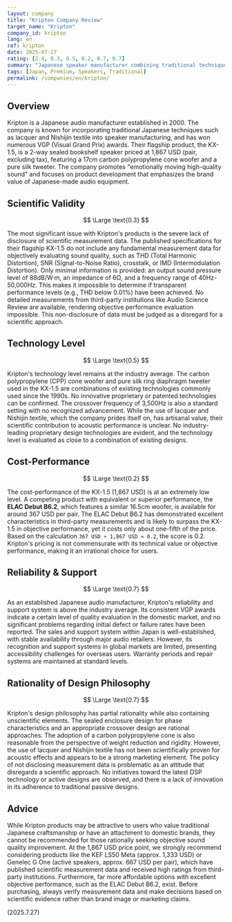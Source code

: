 ```yaml
---
layout: company
title: "Kripton Company Review"
target_name: "Kripton"
company_id: kripton
lang: en
ref: kripton
date: 2025-07-27
rating: [2.4, 0.3, 0.5, 0.2, 0.7, 0.7]
summary: "Japanese speaker manufacturer combining traditional techniques with audio technology. Despite VGP awards, insufficient scientific measurement data disclosure and cost-performance issues remain challenging."
tags: [Japan, Premium, Speakers, Traditional]
permalink: /companies/en/kripton/
---
```

## Overview

Kripton is a Japanese audio manufacturer established in 2000. The company is known for incorporating traditional Japanese techniques such as lacquer and Nishijin textile into speaker manufacturing, and has won numerous VGP (Visual Grand Prix) awards. Their flagship product, the KX-1.5, is a 2-way sealed bookshelf speaker priced at 1,867 USD (pair, excluding tax), featuring a 17cm carbon polypropylene cone woofer and a pure silk tweeter. The company promotes "emotionally moving high-quality sound" and focuses on product development that emphasizes the brand value of Japanese-made audio equipment.

## Scientific Validity

$$ \Large \text{0.3} $$

The most significant issue with Kripton's products is the severe lack of disclosure of scientific measurement data. The published specifications for their flagship KX-1.5 do not include any fundamental measurement data for objectively evaluating sound quality, such as THD (Total Harmonic Distortion), SNR (Signal-to-Noise Ratio), crosstalk, or IMD (Intermodulation Distortion). Only minimal information is provided: an output sound pressure level of 88dB/W·m, an impedance of 6Ω, and a frequency range of 40Hz-50,000Hz. This makes it impossible to determine if transparent performance levels (e.g., THD below 0.01%) have been achieved. No detailed measurements from third-party institutions like Audio Science Review are available, rendering objective performance evaluation impossible. This non-disclosure of data must be judged as a disregard for a scientific approach.

## Technology Level

$$ \Large \text{0.5} $$

Kripton's technology level remains at the industry average. The carbon polypropylene (CPP) cone woofer and pure silk ring diaphragm tweeter used in the KX-1.5 are combinations of existing technologies commonly used since the 1990s. No innovative proprietary or patented technologies can be confirmed. The crossover frequency of 3,500Hz is also a standard setting with no recognized advancement. While the use of lacquer and Nishijin textile, which the company prides itself on, has artisanal value, their scientific contribution to acoustic performance is unclear. No industry-leading proprietary design technologies are evident, and the technology level is evaluated as close to a combination of existing designs.

## Cost-Performance

$$ \Large \text{0.2} $$

The cost-performance of the KX-1.5 (1,867 USD) is at an extremely low level. A competing product with equivalent or superior performance, the **ELAC Debut B6.2**, which features a similar 16.5cm woofer, is available for around 367 USD per pair. The ELAC Debut B6.2 has demonstrated excellent characteristics in third-party measurements and is likely to surpass the KX-1.5 in objective performance, yet it costs only about one-fifth of the price. Based on the calculation `367 USD ÷ 1,867 USD ≈ 0.2`, the score is 0.2. Kripton's pricing is not commensurate with its technical value or objective performance, making it an irrational choice for users.

## Reliability & Support

$$ \Large \text{0.7} $$

As an established Japanese audio manufacturer, Kripton's reliability and support system is above the industry average. Its consistent VGP awards indicate a certain level of quality evaluation in the domestic market, and no significant problems regarding initial defect or failure rates have been reported. The sales and support system within Japan is well-established, with stable availability through major audio retailers. However, its recognition and support systems in global markets are limited, presenting accessibility challenges for overseas users. Warranty periods and repair systems are maintained at standard levels.

## Rationality of Design Philosophy

$$ \Large \text{0.7} $$

Kripton's design philosophy has partial rationality while also containing unscientific elements. The sealed enclosure design for phase characteristics and an appropriate crossover design are rational approaches. The adoption of a carbon polypropylene cone is also reasonable from the perspective of weight reduction and rigidity. However, the use of lacquer and Nishijin textile has not been scientifically proven for acoustic effects and appears to be a strong marketing element. The policy of not disclosing measurement data is problematic as an attitude that disregards a scientific approach. No initiatives toward the latest DSP technology or active designs are observed, and there is a lack of innovation in its adherence to traditional passive designs.

## Advice

While Kripton products may be attractive to users who value traditional Japanese craftsmanship or have an attachment to domestic brands, they cannot be recommended for those rationally seeking objective sound quality improvement. At the 1,867 USD price point, we strongly recommend considering products like the KEF LS50 Meta (approx. 1,333 USD) or Genelec G One (active speakers, approx. 667 USD per pair), which have published scientific measurement data and received high ratings from third-party institutions. Furthermore, far more affordable options with excellent objective performance, such as the ELAC Debut B6.2, exist. Before purchasing, always verify measurement data and make decisions based on scientific evidence rather than brand image or marketing claims.

(2025.7.27)
